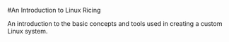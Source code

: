 #An Introduction to Linux Ricing

An introduction to the basic concepts and tools used in creating a custom Linux system.
